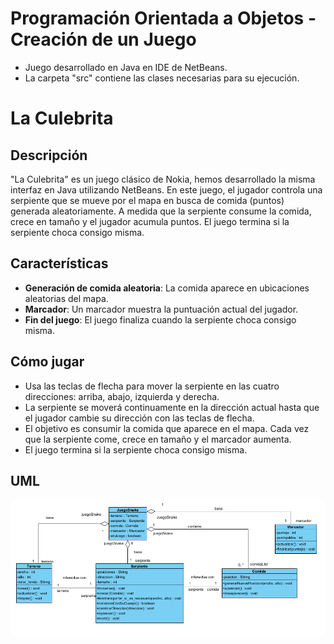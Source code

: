 # Programación Orientada a Objetos - Creación de un Juego
- Juego desarrollado en Java en IDE de NetBeans.
- La carpeta "src" contiene las clases necesarias para su ejecución. 

# La Culebrita

## Descripción
"La Culebrita" es un juego clásico de Nokia, hemos desarrollado la misma interfaz en Java utilizando NetBeans. En este juego, el jugador controla una serpiente que se mueve por el mapa en busca de comida (puntos) generada aleatoriamente. A medida que la serpiente consume la comida, crece en tamaño y el jugador acumula puntos. El juego termina si la serpiente choca consigo misma.

## Características
- **Generación de comida aleatoria**: La comida aparece en ubicaciones aleatorias del mapa.
- **Marcador**: Un marcador muestra la puntuación actual del jugador.
- **Fin del juego**: El juego finaliza cuando la serpiente choca consigo misma.

## Cómo jugar
- Usa las teclas de flecha para mover la serpiente en las cuatro direcciones: arriba, abajo, izquierda y derecha.
- La serpiente se moverá continuamente en la dirección actual hasta que el jugador cambie su dirección con las teclas de flecha.
- El objetivo es consumir la comida que aparece en el mapa. Cada vez que la serpiente come, crece en tamaño y el marcador aumenta.
- El juego termina si la serpiente choca consigo misma.

## UML

![UML](https://raw.githubusercontent.com/Jxel117/PooJuego/develop/Imagenes/JuegoSnake.PNG)